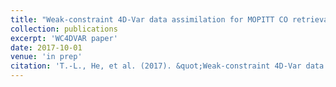 ```yaml
---
title: "Weak-constraint 4D-Var data assimilation for MOPITT CO retrievals using GEOS-Chem"
collection: publications
excerpt: 'WC4DVAR paper'
date: 2017-10-01
venue: 'in prep'
citation: 'T.-L., He, et al. (2017). &quot;Weak-constraint 4D-Var data assimilation for MOPITT CO retrievals using GEOS-Chem.&quot; <i>in prep</i>.'
---
```

